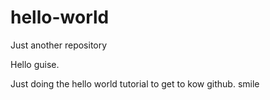# hello-world
Just another repository

Hello guise.

Just doing the hello world tutorial to get to kow github.
smile

